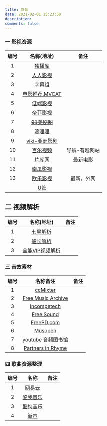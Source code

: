 ```yaml
---
title: 影音
date: 2021-02-01 15:23:50
description: 
comments: false
---
```


### 一 影视资源

| 编号 |               名称(地址)                |     备注      |
| :--: | :-------------------------------------: | :-----------: |
|  1   |    [独播库](https://www.duboku.tv/)     |               |
|  2   |   [人人影视](http://www.yyetss.com/)    |               |
|  3   |   [字幕组](http://www.rrys2019.com/)    |               |
|  4   | [电影推荐.MVCAT](http://www.mvcat.com/) |               |
|  5   |      [低端影视](https://ddrk.me/)       |               |
|  6   |  [奈菲影视](https://www.nfmovies.com/)  |               |
|  7   |   ~~[91美剧网](https://91mjw.com/)~~    |               |
|  8   |   [滴哩哩](https://www.dililitv.com/)   |               |
|  9   | [viki-亚洲影剧](https://www.viki.com/)  |               |
|  10  |   [百尔视频](https://www.ibaier.com)    | 导航-有趣网站 |
|  11  |    [片库网](http://www.pianku5.com/)    |   最新电影    |
|  12  |  [南瓜影视](http://www.lukbox.com.cn/)  |               |
|  13  |   [欧乐影视](https://www.olevod.com/)   |  最新，外网   |
|      |     [U管](https://www.youtube.com/)     |               |

## 二 视频解析

| 编号 |                     名称(地址)                     | 备注 |
| :--: | :------------------------------------------------: | :--: |
|  1   |         [七星解析](https://vip.2kkkk.cn/)          |      |
|  2   |           [船长解析](http://czjx8.com/)            |      |
|  3   | [全能VIP视频解析](http://tool.liumingye.cn/video/) |      |

### 三 音效素材

| 编号 |                           名称备注                           | 备注 |
| :--: | :----------------------------------------------------------: | :--: |
|  1   |             [ccMixter](http://dig.ccmixter.org/)             |      |
|  2   | [Free Music Archive](https://freemusicarchive.org/curator/Video/) |      |
|  3   |        [Incompetech](https://incompetech.com/music/)         |      |
|  4   |           [Free Sound](http://www.freesound.org/)            |      |
|  5   |              [FreePD.com](https://freepd.com/)               |      |
|  6   |               [Musopen](https://musopen.org/)                |      |
|  7   | [youtube 音频图书馆](https://www.youtube.com/audiolibrary/soundeffects) |      |
|  8   | [Partners in Rhyme](https://www.royaltyfreemusicclips.com/pir/free_music_loops.shtml) |      |

### 四 歌曲资源整理

| 编号 |                名称                | 备注 |
| :--: | :--------------------------------: | :--: |
|  1   |  [网易云](https://music.163.com/)  |      |
|  2   |  [酷我音乐](https://www.kuwo.cn/)  |      |
|  3   | [酷狗音乐](https://www.kugou.com/) |      |
|  4   |  [街声](https://streetvoice.cn/)   |      |



